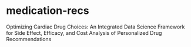 # medication-recs
Optimizing Cardiac Drug Choices: An Integrated Data Science Framework for Side Effect, Efficacy, and Cost Analysis of Personalized Drug Recommendations

